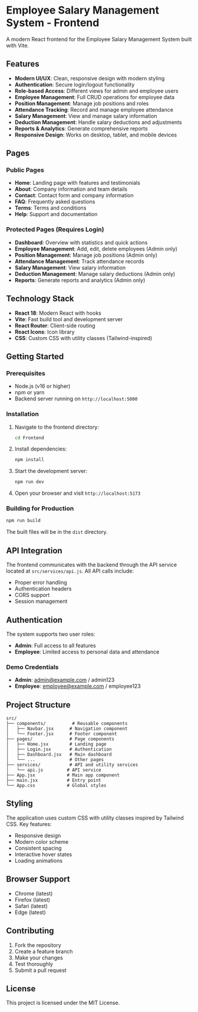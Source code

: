 # Employee Salary Management System - Frontend

A modern React frontend for the Employee Salary Management System built with Vite.

## Features

- **Modern UI/UX**: Clean, responsive design with modern styling
- **Authentication**: Secure login/logout functionality
- **Role-based Access**: Different views for admin and employee users
- **Employee Management**: Full CRUD operations for employee data
- **Position Management**: Manage job positions and roles
- **Attendance Tracking**: Record and manage employee attendance
- **Salary Management**: View and manage salary information
- **Deduction Management**: Handle salary deductions and adjustments
- **Reports & Analytics**: Generate comprehensive reports
- **Responsive Design**: Works on desktop, tablet, and mobile devices

## Pages

### Public Pages
- **Home**: Landing page with features and testimonials
- **About**: Company information and team details
- **Contact**: Contact form and company information
- **FAQ**: Frequently asked questions
- **Terms**: Terms and conditions
- **Help**: Support and documentation

### Protected Pages (Requires Login)
- **Dashboard**: Overview with statistics and quick actions
- **Employee Management**: Add, edit, delete employees (Admin only)
- **Position Management**: Manage job positions (Admin only)
- **Attendance Management**: Track attendance records
- **Salary Management**: View salary information
- **Deduction Management**: Manage salary deductions (Admin only)
- **Reports**: Generate reports and analytics (Admin only)

## Technology Stack

- **React 18**: Modern React with hooks
- **Vite**: Fast build tool and development server
- **React Router**: Client-side routing
- **React Icons**: Icon library
- **CSS**: Custom CSS with utility classes (Tailwind-inspired)

## Getting Started

### Prerequisites

- Node.js (v16 or higher)
- npm or yarn
- Backend server running on `http://localhost:5000`

### Installation

1. Navigate to the frontend directory:
   ```bash
   cd Frontend
   ```

2. Install dependencies:
   ```bash
   npm install
   ```

3. Start the development server:
   ```bash
   npm run dev
   ```

4. Open your browser and visit `http://localhost:5173`

### Building for Production

```bash
npm run build
```

The built files will be in the `dist` directory.

## API Integration

The frontend communicates with the backend through the API service located at `src/services/api.js`. All API calls include:

- Proper error handling
- Authentication headers
- CORS support
- Session management

## Authentication

The system supports two user roles:

- **Admin**: Full access to all features
- **Employee**: Limited access to personal data and attendance

### Demo Credentials

- **Admin**: admin@example.com / admin123
- **Employee**: employee@example.com / employee123

## Project Structure

```
src/
├── components/          # Reusable components
│   ├── Navbar.jsx      # Navigation component
│   └── Footer.jsx      # Footer component
├── pages/              # Page components
│   ├── Home.jsx        # Landing page
│   ├── Login.jsx       # Authentication
│   ├── Dashboard.jsx   # Main dashboard
│   └── ...             # Other pages
├── services/           # API and utility services
│   └── api.js         # API service
├── App.jsx            # Main app component
├── main.jsx           # Entry point
└── App.css            # Global styles
```

## Styling

The application uses custom CSS with utility classes inspired by Tailwind CSS. Key features:

- Responsive design
- Modern color scheme
- Consistent spacing
- Interactive hover states
- Loading animations

## Browser Support

- Chrome (latest)
- Firefox (latest)
- Safari (latest)
- Edge (latest)

## Contributing

1. Fork the repository
2. Create a feature branch
3. Make your changes
4. Test thoroughly
5. Submit a pull request

## License

This project is licensed under the MIT License.
